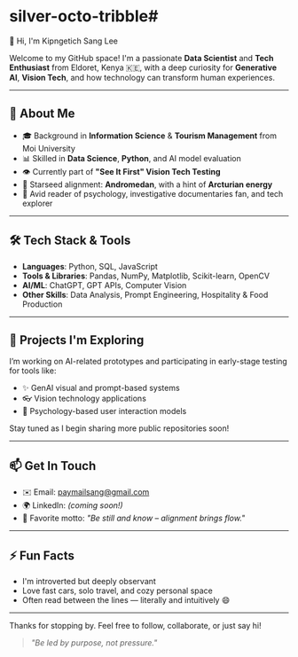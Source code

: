 # silver-octo-tribble# 
👋 Hi, I'm Kipngetich Sang Lee

Welcome to my GitHub space! I'm a passionate **Data Scientist** and **Tech Enthusiast** from Eldoret, Kenya 🇰🇪, with a deep curiosity for **Generative AI**, **Vision Tech**, and how technology can transform human experiences.

---

## 🚀 About Me

- 🎓 Background in **Information Science** & **Tourism Management** from Moi University
- 📊 Skilled in **Data Science**, **Python**, and AI model evaluation
- 👁️ Currently part of **"See It First" Vision Tech Testing**
- 🌌 Starseed alignment: **Andromedan**, with a hint of **Arcturian energy**
- 🧠 Avid reader of psychology, investigative documentaries fan, and tech explorer

---

## 🛠️ Tech Stack & Tools

- **Languages**: Python, SQL, JavaScript
- **Tools & Libraries**: Pandas, NumPy, Matplotlib, Scikit-learn, OpenCV
- **AI/ML**: ChatGPT, GPT APIs, Computer Vision
- **Other Skills**: Data Analysis, Prompt Engineering, Hospitality & Food Production

---

## 📌 Projects I'm Exploring

I’m working on AI-related prototypes and participating in early-stage testing for tools like:
- ✨ GenAI visual and prompt-based systems
- 👓 Vision technology applications
- 🧠 Psychology-based user interaction models

Stay tuned as I begin sharing more public repositories soon!

---

## 📫 Get In Touch

- ✉️ Email: [paymailsang@gmail.com](mailto:paymailsang@gmail.com)
- 🌍 LinkedIn: *(coming soon!)*
- 🤖 Favorite motto: *"Be still and know – alignment brings flow."*

---

## ⚡ Fun Facts

- I'm introverted but deeply observant
- Love fast cars, solo travel, and cozy personal space
- Often read between the lines — literally and intuitively 😄

---

Thanks for stopping by. Feel free to follow, collaborate, or just say hi!

> _"Be led by purpose, not pressure."_

